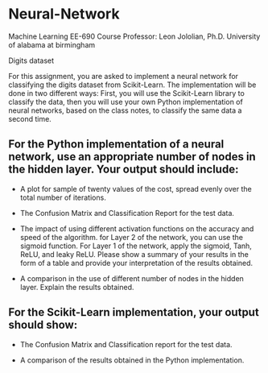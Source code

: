 # Neural-Network

Machine Learning EE-690
Course Professor: Leon Jololian, Ph.D.
University of alabama at birmingham

Digits dataset

For this assignment, you are asked to implement a neural
network for classifying the digits dataset from Scikit-Learn. The
implementation will be done in two different ways: First, you will use the
Scikit-Learn library to classify the data, then you will use your own Python
implementation of neural networks, based on the class notes, to classify the
same data a second time.


## For the Python implementation of a neural network, use an appropriate number of nodes in the hidden layer. Your output should include:

* A plot for sample of twenty values of the cost,
spread evenly over the total number of iterations. 

* The Confusion Matrix and Classification Report for the test data.

* The impact of using different activation
functions on the accuracy and speed of the algorithm. for Layer 2 of the
network, you can use the sigmoid function. For Layer 1 of the network, apply
the sigmoid, Tanh, ReLU, and leaky ReLU. Please show a summary of your results
in the form of a table and provide your interpretation of the results
obtained.  

* A comparison in the use of different number of
nodes in the hidden layer. Explain the results obtained.



## For the Scikit-Learn implementation, your output should show:

* The Confusion Matrix and Classification report
for the test data.

* A comparison of the results obtained in the
Python implementation.

